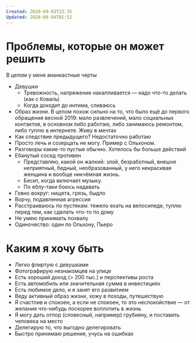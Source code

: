 ```yaml
---
Created: 2020-09-03T23:35
Updated: 2020-09-04T01:52
---
```

# Проблемы, которые он может решить
В целом у меня ананкастные черты
  
- Девушки
    - Тревожность, напряжение накапливается — надо что-то делать (как с Коваль)
    - Когда доходит до интима, сливаюсь
- Образ жизни. В целом похож сильно на то, что было ещё до первого обращения весной 2019: мало развлечений, мало социальных контактов, в основном либо работаю, либо занимаюсь ремонтом, либо туплю в интернете. Живу в мечтах
- Как следствие предыдущего? Недостаточно работаю
- Просто лечь и созерцать не могу. Пример с Ольхоном.
- Разговоры какие-то пустые обычно. Хотелось бы больше действий
- Ебанутый сосед противен
    - Представляю, какой он жалкий: злой, безработный, внешне неприятный, бедный, необразованный, у него некрасивая женщина и вообще никчёмная жизнь.
    - Бесит, когда включает музыку.
    - По еблу-таки боюсь надавать
- Говно вокруг: нищета, грязь, быдло
- Ворчу, подавленная агрессия
- Расстраиваюсь по пустякам: тяжело ехать на велосипеде, туплю перед тем, как сделать что-то по дому
- Не умею принимать похвалу
- Одиночество: один по Ольхону, Пьеро
# Каким я хочу быть
- Легко флиртую с девушками
- Фотографирую незнакомцев на улице
- Есть хороший доход (> 200 тыс.) и перспективы роста
- Есть автомобиль или значительная сумма в инвестициях
- Есть любимое дело, и я занят его развитием
- Веду активный образ жизни, хожу в походы, путешествую
- Я счастлив и спокоен, а если не спокоен, то это неспокойствие — от желания что-нибудь поскорее воплотить в жизнь
- Я могу дать отпор (словесный, например) грубияну, и поставить человека на место
- Делегирую то, что выгодно делегировать
- Быстро принимаю решения, учусь на ошибках